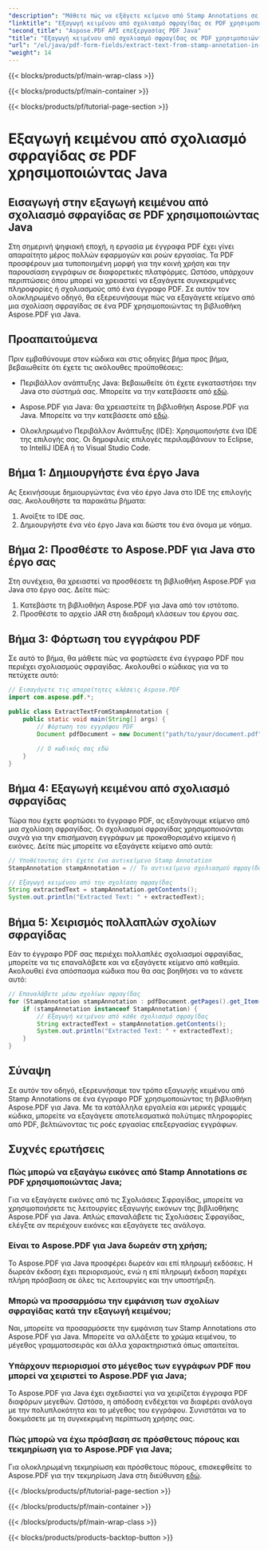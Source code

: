 ```yaml
---
"description": "Μάθετε πώς να εξάγετε κείμενο από Stamp Annotations σε PDF χρησιμοποιώντας Java με αυτόν τον ολοκληρωμένο οδηγό. Χρησιμοποιήστε το Aspose.PDF για Java για αποτελεσματική επεξεργασία εγγράφων PDF."
"linktitle": "Εξαγωγή κειμένου από σχολιασμό σφραγίδας σε PDF χρησιμοποιώντας Java"
"second_title": "Aspose.PDF API επεξεργασίας PDF Java"
"title": "Εξαγωγή κειμένου από σχολιασμό σφραγίδας σε PDF χρησιμοποιώντας Java"
"url": "/el/java/pdf-form-fields/extract-text-from-stamp-annotation-in-pdf-using-java/"
"weight": 14
---
```


{{< blocks/products/pf/main-wrap-class >}}

{{< blocks/products/pf/main-container >}}

{{< blocks/products/pf/tutorial-page-section >}}

# Εξαγωγή κειμένου από σχολιασμό σφραγίδας σε PDF χρησιμοποιώντας Java


## Εισαγωγή στην εξαγωγή κειμένου από σχολιασμό σφραγίδας σε PDF χρησιμοποιώντας Java

Στη σημερινή ψηφιακή εποχή, η εργασία με έγγραφα PDF έχει γίνει απαραίτητο μέρος πολλών εφαρμογών και ροών εργασίας. Τα PDF προσφέρουν μια τυποποιημένη μορφή για την κοινή χρήση και την παρουσίαση εγγράφων σε διαφορετικές πλατφόρμες. Ωστόσο, υπάρχουν περιπτώσεις όπου μπορεί να χρειαστεί να εξαγάγετε συγκεκριμένες πληροφορίες ή σχολιασμούς από ένα έγγραφο PDF. Σε αυτόν τον ολοκληρωμένο οδηγό, θα εξερευνήσουμε πώς να εξαγάγετε κείμενο από μια σχολίαση σφραγίδας σε ένα PDF χρησιμοποιώντας τη βιβλιοθήκη Aspose.PDF για Java.

## Προαπαιτούμενα

Πριν εμβαθύνουμε στον κώδικα και στις οδηγίες βήμα προς βήμα, βεβαιωθείτε ότι έχετε τις ακόλουθες προϋποθέσεις:

- Περιβάλλον ανάπτυξης Java: Βεβαιωθείτε ότι έχετε εγκαταστήσει την Java στο σύστημά σας. Μπορείτε να την κατεβάσετε από [εδώ](https://www.java.com/download/).

- Aspose.PDF για Java: Θα χρειαστείτε τη βιβλιοθήκη Aspose.PDF για Java. Μπορείτε να την κατεβάσετε από [εδώ](https://releases.aspose.com/pdf/java/).

- Ολοκληρωμένο Περιβάλλον Ανάπτυξης (IDE): Χρησιμοποιήστε ένα IDE της επιλογής σας. Οι δημοφιλείς επιλογές περιλαμβάνουν το Eclipse, το IntelliJ IDEA ή το Visual Studio Code.

## Βήμα 1: Δημιουργήστε ένα έργο Java

Ας ξεκινήσουμε δημιουργώντας ένα νέο έργο Java στο IDE της επιλογής σας. Ακολουθήστε τα παρακάτω βήματα:

1. Ανοίξτε το IDE σας.
2. Δημιουργήστε ένα νέο έργο Java και δώστε του ένα όνομα με νόημα.

## Βήμα 2: Προσθέστε το Aspose.PDF για Java στο έργο σας

Στη συνέχεια, θα χρειαστεί να προσθέσετε τη βιβλιοθήκη Aspose.PDF για Java στο έργο σας. Δείτε πώς:

1. Κατεβάστε τη βιβλιοθήκη Aspose.PDF για Java από τον ιστότοπο.
2. Προσθέστε το αρχείο JAR στη διαδρομή κλάσεων του έργου σας.

## Βήμα 3: Φόρτωση του εγγράφου PDF

Σε αυτό το βήμα, θα μάθετε πώς να φορτώσετε ένα έγγραφο PDF που περιέχει σχολιασμούς σφραγίδας. Ακολουθεί ο κώδικας για να το πετύχετε αυτό:

```java
// Εισαγάγετε τις απαραίτητες κλάσεις Aspose.PDF
import com.aspose.pdf.*;

public class ExtractTextFromStampAnnotation {
    public static void main(String[] args) {
        // Φόρτωση του εγγράφου PDF
        Document pdfDocument = new Document("path/to/your/document.pdf");
        
        // Ο κωδικός σας εδώ
    }
}
```

## Βήμα 4: Εξαγωγή κειμένου από σχολιασμό σφραγίδας

Τώρα που έχετε φορτώσει το έγγραφο PDF, ας εξαγάγουμε κείμενο από μια σχολίαση σφραγίδας. Οι σχολιασμοί σφραγίδας χρησιμοποιούνται συχνά για την επισήμανση εγγράφων με προκαθορισμένο κείμενο ή εικόνες. Δείτε πώς μπορείτε να εξαγάγετε κείμενο από αυτά:

```java
// Υποθέτοντας ότι έχετε ένα αντικείμενο Stamp Annotation
StampAnnotation stampAnnotation = // Το αντικείμενο σχολιασμού σφραγίδας σας εδώ

// Εξαγωγή κειμένου από την σχολίαση σφραγίδας
String extractedText = stampAnnotation.getContents();
System.out.println("Extracted Text: " + extractedText);
```

## Βήμα 5: Χειρισμός πολλαπλών σχολίων σφραγίδας

Εάν το έγγραφο PDF σας περιέχει πολλαπλές σχολιασμοί σφραγίδας, μπορείτε να τις επαναλάβετε και να εξαγάγετε κείμενο από καθεμία. Ακολουθεί ένα απόσπασμα κώδικα που θα σας βοηθήσει να το κάνετε αυτό:

```java
// Επαναλάβετε μέσω σχολίων σφραγίδας
for (StampAnnotation stampAnnotation : pdfDocument.getPages().get_Item(1).getAnnotations()) {
    if (stampAnnotation instanceof StampAnnotation) {
        // Εξαγωγή κειμένου από κάθε σχολιασμό σφραγίδας
        String extractedText = stampAnnotation.getContents();
        System.out.println("Extracted Text: " + extractedText);
    }
}
```

## Σύναψη

Σε αυτόν τον οδηγό, εξερευνήσαμε τον τρόπο εξαγωγής κειμένου από Stamp Annotations σε ένα έγγραφο PDF χρησιμοποιώντας τη βιβλιοθήκη Aspose.PDF για Java. Με τα κατάλληλα εργαλεία και μερικές γραμμές κώδικα, μπορείτε να εξαγάγετε αποτελεσματικά πολύτιμες πληροφορίες από PDF, βελτιώνοντας τις ροές εργασίας επεξεργασίας εγγράφων.

## Συχνές ερωτήσεις

### Πώς μπορώ να εξαγάγω εικόνες από Stamp Annotations σε PDF χρησιμοποιώντας Java;

Για να εξαγάγετε εικόνες από τις Σχολιάσεις Σφραγίδας, μπορείτε να χρησιμοποιήσετε τις λειτουργίες εξαγωγής εικόνων της βιβλιοθήκης Aspose.PDF για Java. Απλώς επαναλάβετε τις Σχολιάσεις Σφραγίδας, ελέγξτε αν περιέχουν εικόνες και εξαγάγετε τες ανάλογα.

### Είναι το Aspose.PDF για Java δωρεάν στη χρήση;

Το Aspose.PDF για Java προσφέρει δωρεάν και επί πληρωμή εκδόσεις. Η δωρεάν έκδοση έχει περιορισμούς, ενώ η επί πληρωμή έκδοση παρέχει πλήρη πρόσβαση σε όλες τις λειτουργίες και την υποστήριξη.

### Μπορώ να προσαρμόσω την εμφάνιση των σχολίων σφραγίδας κατά την εξαγωγή κειμένου;

Ναι, μπορείτε να προσαρμόσετε την εμφάνιση των Stamp Annotations στο Aspose.PDF για Java. Μπορείτε να αλλάξετε το χρώμα κειμένου, το μέγεθος γραμματοσειράς και άλλα χαρακτηριστικά όπως απαιτείται.

### Υπάρχουν περιορισμοί στο μέγεθος των εγγράφων PDF που μπορεί να χειριστεί το Aspose.PDF για Java;

Το Aspose.PDF για Java έχει σχεδιαστεί για να χειρίζεται έγγραφα PDF διαφόρων μεγεθών. Ωστόσο, η απόδοση ενδέχεται να διαφέρει ανάλογα με την πολυπλοκότητα και το μέγεθος του εγγράφου. Συνιστάται να το δοκιμάσετε με τη συγκεκριμένη περίπτωση χρήσης σας.

### Πώς μπορώ να έχω πρόσβαση σε πρόσθετους πόρους και τεκμηρίωση για το Aspose.PDF για Java;

Για ολοκληρωμένη τεκμηρίωση και πρόσθετους πόρους, επισκεφθείτε το Aspose.PDF για την τεκμηρίωση Java στη διεύθυνση [εδώ](https://reference.aspose.com/pdf/java/).

{{< /blocks/products/pf/tutorial-page-section >}}

{{< /blocks/products/pf/main-container >}}

{{< /blocks/products/pf/main-wrap-class >}}

{{< blocks/products/products-backtop-button >}}